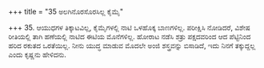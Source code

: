 +++
title = "35 ಅಲಗಿನೊರಸೊರಸಿಲ್ಲ ಕೈಮೈ"

+++
35. ಆಯುಧಗಳ ತಿಕ್ಕಾಟವಿಲ್ಲ, ಕೈಮೈಗಳಲ್ಲಿ ನಾಟಿ ಒಳಹೊಕ್ಕ ಬಾಣಗಳಿಲ್ಲ. ಪರೀಕ್ಷಿಸಿ ನೋಡಿದರೆ, ವಿಶೇಷ ರೀತಿಯಲ್ಲಿ ತಾಗಿ ಹಣೆಯಲ್ಲಿ ನಾಟಿದ ಈಟಿಯ ಮೊನೆಗಳಿಲ್ಲ. ಹೋರಾಟ ನಡೆಸಿ ಶತ್ರು ಪಕ್ಷದವರಿಂದ ಆದ ಪೆಟ್ಟಿನಿಂದ ಹರಿದ ರಕುತದ ಒರತೆಯಿಲ್ಲ. ನೀನು ಯುದ್ಧ ಮಾಡುವ ಮೊದಲೇ ಅಂಜಿ ಶಸ್ತ್ರವನ್ನು ಬಿಸಾಡಿದೆ, ಇದು ನಿನಗೆ ತಕ್ಕುದ್ದಲ್ಲ ಎಂದು ಕೃಷ್ಣನು ಹೇಳಿದನು.